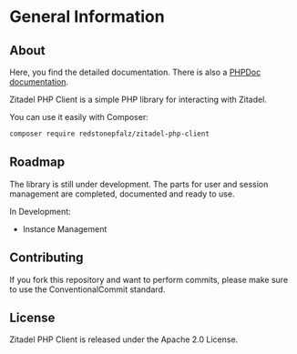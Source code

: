 # General Information

## About

Here, you find the detailed documentation. There is also a [PHPDoc documentation](https://redstonepfalz.github.io/zitadel-php-client/phpdoc).

Zitadel PHP Client is a simple PHP library for interacting with Zitadel.

You can use it easily with Composer:
```Bash
composer require redstonepfalz/zitadel-php-client
```

## Roadmap
The library is still under development. The parts for user and session management are completed, documented and ready to use.

In Development:
- Instance Management

## Contributing

If you fork this repository and want to perform commits, please make sure to use the ConventionalCommit standard.

## License

Zitadel PHP Client is released under the Apache 2.0 License.
